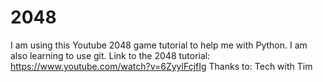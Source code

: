 # 2048
I am using this Youtube 2048 game tutorial to help me with Python. I am also learning to use git.  Link to the 2048 tutorial: https://www.youtube.com/watch?v=6ZyylFcjfIg Thanks to: Tech with Tim

